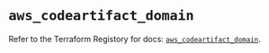 # `aws_codeartifact_domain`

Refer to the Terraform Registory for docs: [`aws_codeartifact_domain`](https://registry.terraform.io/providers/hashicorp/aws/5.20.1/docs/resources/codeartifact_domain).
